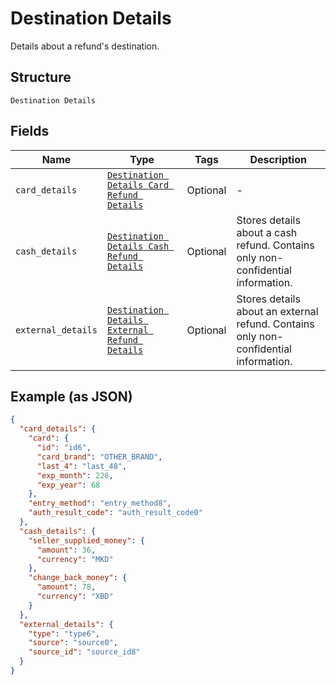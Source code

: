 
# Destination Details

Details about a refund's destination.

## Structure

`Destination Details`

## Fields

| Name | Type | Tags | Description |
|  --- | --- | --- | --- |
| `card_details` | [`Destination Details Card Refund Details`](../../doc/models/destination-details-card-refund-details.md) | Optional | - |
| `cash_details` | [`Destination Details Cash Refund Details`](../../doc/models/destination-details-cash-refund-details.md) | Optional | Stores details about a cash refund. Contains only non-confidential information. |
| `external_details` | [`Destination Details External Refund Details`](../../doc/models/destination-details-external-refund-details.md) | Optional | Stores details about an external refund. Contains only non-confidential information. |

## Example (as JSON)

```json
{
  "card_details": {
    "card": {
      "id": "id6",
      "card_brand": "OTHER_BRAND",
      "last_4": "last_48",
      "exp_month": 228,
      "exp_year": 68
    },
    "entry_method": "entry_method8",
    "auth_result_code": "auth_result_code0"
  },
  "cash_details": {
    "seller_supplied_money": {
      "amount": 36,
      "currency": "MKD"
    },
    "change_back_money": {
      "amount": 78,
      "currency": "XBD"
    }
  },
  "external_details": {
    "type": "type6",
    "source": "source0",
    "source_id": "source_id8"
  }
}
```

